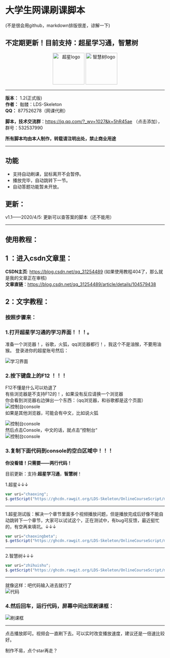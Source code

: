 # 大学生网课刷课脚本
(不是很会用github，markdown排版很差，谅解一下)
## 不定期更新！目前支持：超星学习通，智慧树

<div align='center'>
  <img src='http://9.pic.pc6.com/thumb/n331m3a312v813yab22/16f5e42922d0263c_82_82.png' width='100px' alt='超星logo'/>
  <img src='http://pic.5577.com/up/2017-11/201711231055414637.png' width='100px' alt='智慧树logo'/>
</div>

****

__版本：__ 1.2(正式版)    
__作者：__ 骷髅：LDS-Skeleton    
__QQ：__ 877526278（网课代刷）   

__脚本，技术交流群__：https://jq.qq.com/?_wv=1027&k=5hR45ae （点击添加），群号：532537990   

**所有脚本均由本人制作，转载请注明出处，禁止商业用途** 

****

## 功能
* 支持自动刷课，鼠标离开不会暂停。
* 播放完毕，自动跳转下一节。
* 自动答题功能暂未开放。
## 更新：
v1.1——2020/4/5: 更新可以查答案的脚本（还不能用）

****

## 使用教程：
## 1 ：进入csdn文章里：    
__CSDN主页__: https://blog.csdn.net/qq_31254489  (如果使用教程404了，那么就是我的文章正在审核)    
__文章直链__：https://blog.csdn.net/qq_31254489/article/details/104579438

## 2：文字教程：
### 按照步骤来：

### 1.打开超星学习通的学习界面！！！。
准备一个浏览器！，谷歌，火狐，qq浏览器都行！，我这个不是油猴，不要用油猴。
登录进你的超星账号然后：

![学习界面](https://ghcdn.rawgit.org/LDS-Skeleton/OnlineCourseScript/master/src/stadypage.png)

### 2.按下键盘上的F12 ！！！
F12不懂是什么可以劝退了    
有些浏览器是不支持F12的！，如果没有反应请换一个浏览器    
你会看到浏览器右边弹出一个东西：（qq浏览器，和谷歌都是这个页面）    
![控制台console](https://ghcdn.rawgit.org/LDS-Skeleton/OnlineCourseScript/master/src/console.png)    
如果是其他浏览器，可能会有中文，比如说火狐   

![控制台console](https://ghcdn.rawgit.org/LDS-Skeleton/OnlineCourseScript/master/src/clickconsole.jpg)   
然后点击Console，中文的话，就点击”控制台“   
![控制台console](https://ghcdn.rawgit.org/LDS-Skeleton/OnlineCourseScript/master/src/kzt,jpg)   

### 3.复制下面代码到console的空白区域中！！！

**你没看错！只需要——两行代码！**

目前更新：支持:**超星学习通**，**智慧树**！

1.超星↓↓↓    
 
```js
var uri="chaoxing";
$.getScript("https://ghcdn.rawgit.org/LDS-Skeleton/OnlineCourseScript/master/"+uri+".js?t="+new Date().getTime());
```
****
1.超星测试版：解决一个章节里面多个视频播放问题，但是播放完成后好像不能自动跳转下一个章节，大家可以试试这个，正在测试中，有bug可反馈，最近挺忙的，有空再来填坑。↓↓↓    
```js
var uri="chaoxingbeta";
$.getScript("https://ghcdn.rawgit.org/LDS-Skeleton/OnlineCourseScript/master/"+uri+".js?t="+new Date().getTime());
```
****
2.智慧树↓↓↓   
```js
var uri="zhihuishu";
$.getScript("https://ghcdn.rawgit.org/LDS-Skeleton/OnlineCourseScript/master/"+uri+".js?t="+new Date().getTime());
```

****
就像这样：吧代码输入进去就行了    
![代码](https://ghcdn.rawgit.org/LDS-Skeleton/OnlineCourseScript/master/src/code.png)

### 4.然后回车，运行代码，屏幕中间出现刷课框：
![刷课框](https://ghcdn.rawgit.org/LDS-Skeleton/OnlineCourseScript/master/src/result.png)    
****
点击播放即可。视频会一直刷下去。可以实时改变播放速度，建议还是一倍速比较好。

制作不易，点个star再走？
